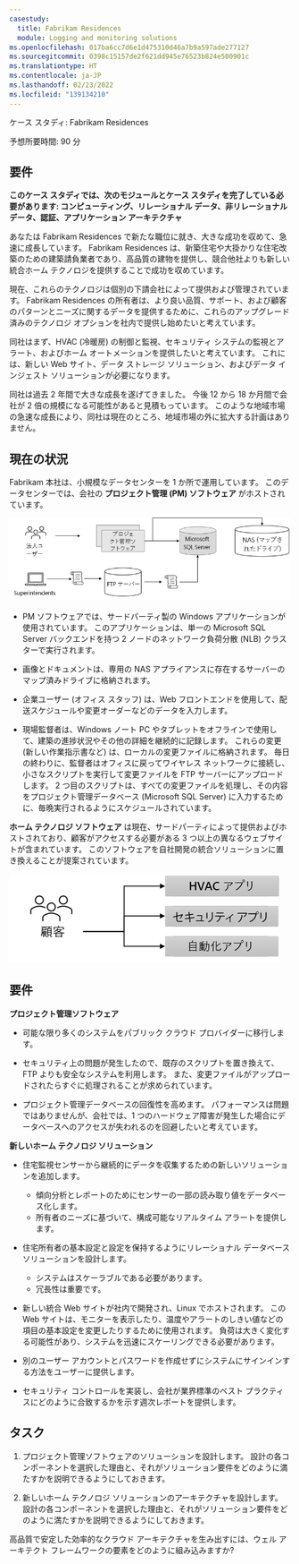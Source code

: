 ```yaml
---
casestudy:
  title: Fabrikam Residences
  module: Logging and monitoring solutions
ms.openlocfilehash: 017ba6cc7d6e1d475310d46a7b9a597ade277127
ms.sourcegitcommit: 0398c15157de2f621dd945e76523b824e500901c
ms.translationtype: HT
ms.contentlocale: ja-JP
ms.lasthandoff: 02/23/2022
ms.locfileid: "139134210"
---
```

ケース スタディ: Fabrikam Residences

予想所要時間: 90 分

## <a name="requirements"></a>要件

**このケース スタディでは、次のモジュールとケース スタディを完了している必要があります: コンピューティング、リレーショナル データ、非リレーショナル データ、認証、アプリケーション アーキテクチャ**

あなたは Fabrikam Residences で新たな職位に就き、大きな成功を収めて、急速に成長しています。 Fabrikam Residences は、新築住宅や大掛かりな住宅改築のための建築請負業者であり、高品質の建物を提供し、競合他社よりも新しい統合ホーム テクノロジを提供することで成功を収めています。  

現在、これらのテクノロジは個別の下請会社によって提供および管理されています。 Fabrikam Residences の所有者は、より良い品質、サポート、および顧客のパターンとニーズに関するデータを提供するために、これらのアップグレード済みのテクノロジ オプションを社内で提供し始めたいと考えています。 
 
同社はまず、HVAC (冷暖房) の制御と監視、セキュリティ システムの監視とアラート、およびホーム オートメーションを提供したいと考えています。 これには、新しい Web サイト、データ ストレージ ソリューション、およびデータ インジェスト ソリューションが必要になります。

同社は過去 2 年間で大きな成長を遂げてきました。 今後 12 から 18 か月間で会社が 2 倍の規模になる可能性があると見積もっています。 このような地域市場の急速な成長により、同社は現在のところ、地域市場の外に拡大する計画はありません。

## <a name="current-situation"></a>現在の状況

Fabrikam 本社は、小規模なデータセンターを 1 か所で運用しています。 このデータセンターでは、会社の **プロジェクト管理 (PM) ソフトウェア** がホストされています。

![プロジェクト管理ソフトウェアのアーキテクチャ](media/fabrikam.png)

- PM ソフトウェアでは、サードパーティ製の Windows アプリケーションが使用されています。 このアプリケーションは、単一の Microsoft SQL Server バックエンドを持つ 2 ノードのネットワーク負荷分散 (NLB) クラスターで実行されます。  

- 画像とドキュメントは、専用の NAS アプライアンスに存在するサーバーのマップ済みドライブに格納されます。

- 企業ユーザー (オフィス スタッフ) は、Web フロントエンドを使用して、配送スケジュールや変更オーダーなどのデータを入力します。

-   現場監督者は、Windows ノート PC やタブレットをオフラインで使用して、建築の進捗状況やその他の詳細を継続的に記録します。  これらの変更 (新しい作業指示書など) は、ローカルの変更ファイルに格納されます。  毎日の終わりに、監督者はオフィスに戻ってワイヤレス ネットワークに接続し、小さなスクリプトを実行して変更ファイルを FTP サーバーにアップロードします。  2 つ目のスクリプトは、すべての変更ファイルを処理し、その内容をプロジェクト管理データベース (Microsoft SQL Server) に入力するために、毎晩実行されるようにスケジュールされています。

**ホーム テクノロジ ソフトウェア** は現在、サードパーティによって提供およびホストされており、顧客がアクセスする必要がある 3 つ以上の異なるウェブサイトが含まれています。  このソフトウェアを自社開発の統合ソリューションに置き換えることが提案されています。

![HVAC、セキュリティ、およびオートメーション アプリの図](media/software.png)

## <a name="requirements"></a>要件 

**プロジェクト管理ソフトウェア**

- 可能な限り多くのシステムをパブリック クラウド プロバイダーに移行します。

- セキュリティ上の問題が発生したので、既存のスクリプトを置き換えて、FTP よりも安全なシステムを利用します。 また、変更ファイルがアップロードされたらすぐに処理されることが求められています。

- プロジェクト管理データベースの回復性を高めます。 パフォーマンスは問題ではありませんが、会社では、1 つのハードウェア障害が発生した場合にデータベースへのアクセスが失われるのを回避したいと考えています。

**新しいホーム テクノロジ ソリューション**

- 住宅監視センサーから継続的にデータを収集するための新しいソリューションを追加します。
  - 傾向分析とレポートのためにセンサーの一部の読み取り値をデータベース化します。
  - 所有者のニーズに基づいて、構成可能なリアルタイム アラートを提供します。
  
- 住宅所有者の基本設定と設定を保持するようにリレーショナル データベース ソリューションを設計します。
  - システムはスケーラブルである必要があります。
  - 冗長性は重要です。
  
- 新しい統合 Web サイトが社内で開発され、Linux でホストされます。  この Web サイトは、モニターを表示したり、温度やアラートのしきい値などの項目の基本設定を変更したりするために使用されます。 負荷は大きく変化する可能性があり、システムを迅速にスケーリングできる必要があります。

-   別のユーザー アカウントとパスワードを作成せずにシステムにサインインする方法をユーザーに提供します。

- セキュリティ コントロールを実装し、会社が業界標準のベスト プラクティスにどのように合致するかを示す週次レポートを提供します。

## <a name="tasks"></a>タスク 

1. プロジェクト管理ソフトウェアのソリューションを設計します。 設計の各コンポーネントを選択した理由と、それがソリューション要件をどのように満たすかを説明できるようにしておきます。

2. 新しいホーム テクノロジ ソリューションのアーキテクチャを設計します。 設計の各コンポーネントを選択した理由と、それがソリューション要件をどのように満たすかを説明できるようにしておきます。

高品質で安定した効率的なクラウド アーキテクチャを生み出すには、ウェル アーキテクト フレームワークの要素をどのように組み込みますか?

